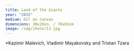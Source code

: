 ```yaml
---
title: Land of the Giants
year: "2015"
medium: Oil on canvas
dimensions: 30x24in. / 76x61cm
image: /img/ikons/13.jpg
---
```

*Kazimir Malevich, Vladimir Mayakovsky and Tristan Tzara
